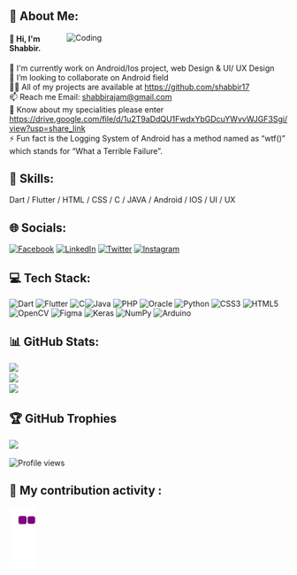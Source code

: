 ## 💫 About Me:
<img align="right" alt="Coding" width="400" src="https://media.tenor.com/NOYF3f82b_gAAAAC/programmer.gif">

#### 👋 Hi, I'm Shabbir.

🌱 I'm currently work on Android/Ios project, web Design & UI/ UX Design<br>👯 I’m looking to collaborate on Android field<br>👨‍💻 All of my projects are available at https://github.com/shabbir17<br>📫 Reach me Email: shabbirajam@gmail.com <br>📄 Know about my specialities please enter https://drive.google.com/file/d/1u2T9aDdQU1FwdxYbGDcuYWvvWJGF3Sgi/view?usp=share_link<br>⚡ Fun fact is the Logging System of Android has a method named as “wtf()” which stands for “What a Terrible Failure”.




## 💫 Skills: 
Dart / Flutter / HTML / CSS / C / JAVA / Android / IOS / UI / UX

## 🌐 Socials:
[![Facebook](https://img.shields.io/badge/Facebook-%231877F2.svg?logo=Facebook&logoColor=white)](https://facebook.com/shabbirajam.1790) [![LinkedIn](https://img.shields.io/badge/LinkedIn-%230077B5.svg?logo=linkedin&logoColor=white)](https://linkedin.com/in/shabbir-ajam-ulubbi) [![Twitter](https://img.shields.io/badge/Twitter-%231DA1F2.svg?logo=Twitter&logoColor=white)](https://twitter.com/ShabbirAjam?t=Udyys2c5G2yxfRXbUVaJIw&s=09&fbclid=IwAR01-TXXjy0RTInK-LIThKUq-EolY8MafkSVIiSin0SuDMPAKOa2HSlw9LQ) [![Instagram](https://img.shields.io/badge/Instagram-%23E4405F.svg?logo=Instagram&logoColor=white)](https://instagram.com/shabbir_ajam-)

## 💻 Tech Stack:
![Dart](https://img.shields.io/badge/dart-%230175C2.svg?style=for-the-badge&logo=dart&logoColor=white)  ![Flutter](https://img.shields.io/badge/Flutter-%2302569B.svg?style=for-the-badge&logo=Flutter&logoColor=white) ![C](https://img.shields.io/badge/c-%2300599C.svg?style=for-the-badge&logo=c&logoColor=white)![Java](https://img.shields.io/badge/java-%23ED8B00.svg?style=for-the-badge&logo=java&logoColor=white) ![PHP](https://img.shields.io/badge/php-%23777BB4.svg?style=for-the-badge&logo=php&logoColor=white)  ![Oracle](https://img.shields.io/badge/Oracle-F80000?style=for-the-badge&logo=oracle&logoColor=white) ![Python](https://img.shields.io/badge/python-3670A0?style=for-the-badge&logo=python&logoColor=ffdd54) ![CSS3](https://img.shields.io/badge/css3-%231572B6.svg?style=for-the-badge&logo=css3&logoColor=white)  ![HTML5](https://img.shields.io/badge/html5-%23E34F26.svg?style=for-the-badge&logo=html5&logoColor=white) ![OpenCV](https://img.shields.io/badge/opencv-%23white.svg?style=for-the-badge&logo=opencv&logoColor=white) ![Figma](https://img.shields.io/badge/figma-%23F24E1E.svg?style=for-the-badge&logo=figma&logoColor=white) ![Keras](https://img.shields.io/badge/Keras-%23D00000.svg?style=for-the-badge&logo=Keras&logoColor=white) ![NumPy](https://img.shields.io/badge/numpy-%23013243.svg?style=for-the-badge&logo=numpy&logoColor=white) ![Arduino](https://img.shields.io/badge/-Arduino-00979D?style=for-the-badge&logo=Arduino&logoColor=white)

## 📊 GitHub Stats:
![](https://github-readme-stats.vercel.app/api?username=shabbir17&theme=monokai&hide_border=false&include_all_commits=false&count_private=false)<br/>
![](https://github-readme-streak-stats.herokuapp.com/?user=shabbir17&theme=monokai&hide_border=false)<br/>
![](https://github-readme-stats.vercel.app/api/top-langs/?username=shabbir17&theme=monokai&hide_border=false&include_all_commits=false&count_private=false&layout=compact)

## 🏆 GitHub Trophies
![](https://github-profile-trophy.vercel.app/?username=shabbir17&theme=radical&no-frame=false&no-bg=true&margin-w=4)

![Profile views](https://gpvc.arturio.dev/shabbir17)  

## 🌱 My contribution activity : 
![snake gif](https://github.com/shabbir17/shabbir17/blob/output/github-contribution-grid-snake.gif)

